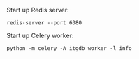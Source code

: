 Start up Redis server:

```shell
redis-server --port 6380
```

Start up Celery worker:

```shell
python -m celery -A itgdb worker -l info
```